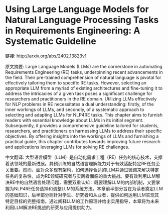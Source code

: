 # Using Large Language Models for Natural Language Processing Tasks in Requirements Engineering: A Systematic Guideline

链接: http://arxiv.org/abs/2402.13823v1

原文摘要:
Large Language Models (LLMs) are the cornerstone in automating Requirements
Engineering (RE) tasks, underpinning recent advancements in the field. Their
pre-trained comprehension of natural language is pivotal for effectively
tailoring them to specific RE tasks. However, selecting an appropriate LLM from
a myriad of existing architectures and fine-tuning it to address the
intricacies of a given task poses a significant challenge for researchers and
practitioners in the RE domain. Utilizing LLMs effectively for NLP problems in
RE necessitates a dual understanding: firstly, of the inner workings of LLMs,
and secondly, of a systematic approach to selecting and adapting LLMs for
NLP4RE tasks. This chapter aims to furnish readers with essential knowledge
about LLMs in its initial segment. Subsequently, it provides a comprehensive
guideline tailored for students, researchers, and practitioners on harnessing
LLMs to address their specific objectives. By offering insights into the
workings of LLMs and furnishing a practical guide, this chapter contributes
towards improving future research and applications leveraging LLMs for solving
RE challenges.

中文翻译:
大型语言模型（LLM）是自动化需求工程（RE）任务的核心技术，支撑着该领域的最新进展。其预训练的自然语言理解能力对于有效适配特定RE任务至关重要。然而，面对众多现有架构，如何选择合适的LLM并通过微调来解决特定任务的复杂性，成为RE领域研究者与实践者面临的重大挑战。要有效利用LLM解决RE中的自然语言处理问题，需要双重认知：既要理解LLM的内部机制，又要掌握为NLP4RE任务选择和调整LLM的系统方法。本章前半部分旨在为读者奠定LLM的基础知识，后半部分则针对学生、研究者和从业者，提供如何运用LLM实现其特定目标的完整指南。通过阐释LLM的工作原理并给出实用指导，本章将为未来利用LLM解决RE挑战的研究与应用提供助力。
